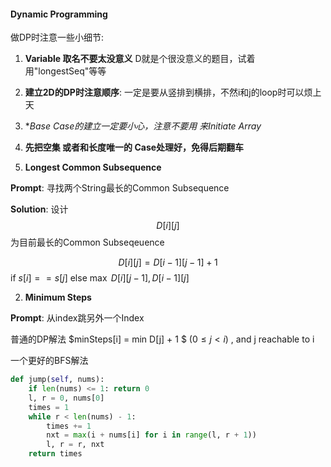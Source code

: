 #### Dynamic Programming 



做DP时注意一些小细节:

1. **Variable 取名不要太没意义** D就是个很没意义的题目，试着用"longestSeq"等等

2. **建立2D的DP时注意顺序**: 一定是要从竖排到横排，不然i和j的loop时可以烦上天

3. **Base Case的建立一定要小心，注意不要用 *来Initiate Array**  

4. **先把空集 或者和长度唯一的 Case处理好，免得后期翻车** 

   

1. **Longest Common Subsequence**

**Prompt**: 寻找两个String最长的Common Subsequence

**Solution**: 设计$$D[i][j]$$ 为目前最长的Common Subseqeuence

$$D[i][j]=D[i-1][j-1] + 1$$ if $s[i]==s[j]$ else $\max \  D[i][j-1], D[i-1][j]$  



2. **Minimum Steps**

**Prompt**: 从index跳另外一个Index

普通的DP解法 $minSteps[i] = min D[j] + 1 $ ($0\le j<i$) , and j reachable to i

一个更好的BFS解法

```python
def jump(self, nums):
    if len(nums) <= 1: return 0
    l, r = 0, nums[0]
    times = 1
    while r < len(nums) - 1:
        times += 1
        nxt = max(i + nums[i] for i in range(l, r + 1))
        l, r = r, nxt
    return times
```

